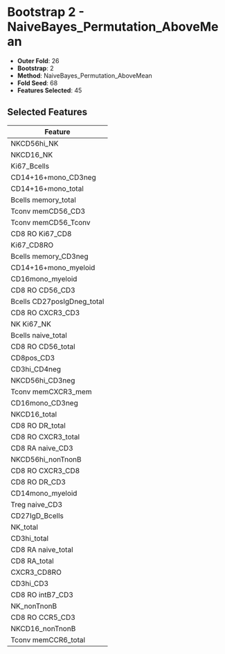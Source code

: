# Bootstrap 2 - NaiveBayes_Permutation_AboveMean

- **Outer Fold**: 26
- **Bootstrap**: 2
- **Method**: NaiveBayes_Permutation_AboveMean
- **Fold Seed**: 68
- **Features Selected**: 45

## Selected Features

| Feature |
|---------|
| NKCD56hi_NK |
| NKCD16_NK |
| Ki67_Bcells |
| CD14+16+mono_CD3neg |
| CD14+16+mono_total |
| Bcells memory_total |
| Tconv memCD56_CD3 |
| Tconv memCD56_Tconv |
| CD8 RO Ki67_CD8 |
| Ki67_CD8RO |
| Bcells memory_CD3neg |
| CD14+16+mono_myeloid |
| CD16mono_myeloid |
| CD8 RO CD56_CD3 |
| Bcells CD27posIgDneg_total |
| CD8 RO CXCR3_CD3 |
| NK Ki67_NK |
| Bcells naive_total |
| CD8 RO CD56_total |
| CD8pos_CD3 |
| CD3hi_CD4neg |
| NKCD56hi_CD3neg |
| Tconv memCXCR3_mem |
| CD16mono_CD3neg |
| NKCD16_total |
| CD8 RO DR_total |
| CD8 RO CXCR3_total |
| CD8 RA naive_CD3 |
| NKCD56hi_nonTnonB |
| CD8 RO CXCR3_CD8 |
| CD8 RO DR_CD3 |
| CD14mono_myeloid |
| Treg naive_CD3 |
| CD27IgD_Bcells |
| NK_total |
| CD3hi_total |
| CD8 RA naive_total |
| CD8 RA_total |
| CXCR3_CD8RO |
| CD3hi_CD3 |
| CD8 RO intB7_CD3 |
| NK_nonTnonB |
| CD8 RO CCR5_CD3 |
| NKCD16_nonTnonB |
| Tconv memCCR6_total |
